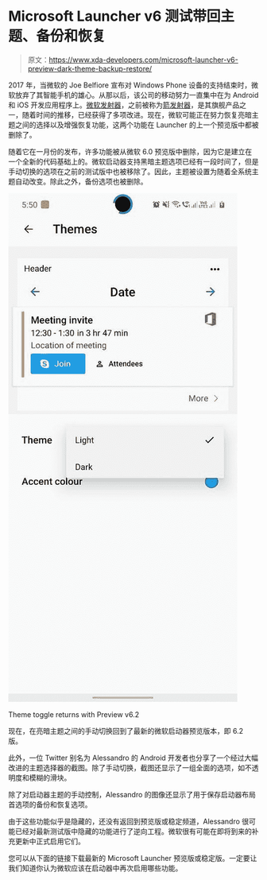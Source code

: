 # Microsoft Launcher v6 测试带回主题、备份和恢复

> 原文：<https://www.xda-developers.com/microsoft-launcher-v6-preview-dark-theme-backup-restore/>

2017 年，当微软的 Joe Belfiore 宣布对 Windows Phone 设备的支持结束时，微软放弃了其智能手机的雄心。从那以后，该公司的移动努力一直集中在为 Android 和 iOS 开发应用程序上。[微软发射器](https://www.xda-developers.com/microsoft-launcher-5-0-feed-ui-timeline-windows-10-support-android-app-mirroring/)，之前被称为[箭发射器](https://www.xda-developers.com/arrow-launcher-good-effort-without-direction/)，是其旗舰产品之一，随着时间的推移，已经获得了多项改进。现在，微软可能正在努力恢复亮暗主题之间的选择以及增强恢复功能，这两个功能在 Launcher 的上一个预览版中都被删除了。

随着它在一月份的发布，许多功能被从微软 6.0 预览版中删除，因为它是建立在一个全新的代码基础上的。微软启动器支持黑暗主题选项已经有一段时间了，但是手动切换的选项在之前的测试版中也被移除了。因此，主题被设置为随着全系统主题自动改变。除此之外，备份选项也被删除。

 <picture>![microsoft launcher preview](img/87472d0a6b72ee93f2bb7ddc40cffc43.png)</picture> 

Theme toggle returns with Preview v6.2

现在，在亮暗主题之间的手动切换回到了最新的微软启动器预览版本，即 6.2 版。

此外，一位 Twitter 别名为 Alessandro 的 Android 开发者也分享了一个经过大幅改进的主题选择器的截图。除了手动切换，截图还显示了一组全面的选项，如不透明度和模糊的滑块。

除了对启动器主题的手动控制，Alessandro 的图像还显示了用于保存启动器布局首选项的备份和恢复选项。

由于这些功能似乎是隐藏的，还没有返回到预览版或稳定频道，Alessandro 很可能已经对最新测试版中隐藏的功能进行了逆向工程。微软很有可能在即将到来的补充更新中正式启用它们。

您可以从下面的链接下载最新的 Microsoft Launcher 预览版或稳定版。一定要让我们知道你认为微软应该在启动器中再次启用哪些功能。